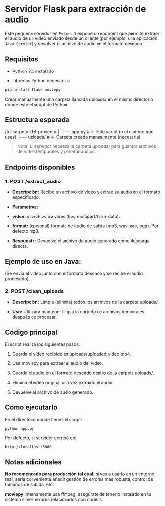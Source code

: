 # Servidor Flask para extracción de audio

Este pequeño servidor en `Python 3` expone un endpoint que permite extraer el audio de un vídeo enviado desde un cliente (por ejemplo, una aplicación `Java Servlet`) y devolver el archivo de audio en el formato deseado.

## Requisitos

- Python 3.x instalado

- Librerías Python necesarias:

```bash
pip install Flask moviepy
```

Crear manualmente una carpeta llamada uploads/ en el mismo directorio donde esté el script de Python.

## Estructura esperada

/tu-carpeta-del-proyecto
│
├── app.py            # <- Este script (o el nombre que uses)
├── uploads/          # <- Carpeta creada manualmente (necesaria)

> Nota: El servidor necesita la carpeta uploads/ para guardar archivos de video temporales y generar audios.

## Endpoints disponibles

### 1. POST /extract_audio

- **Descripción:** Recibe un archivo de video y extrae su audio en el formato especificado.

- **Parámetros:**

 - **video:** el archivo de vídeo (tipo multipart/form-data).

 - **format:** (opcional) formato de audio de salida (mp3, wav, aac, ogg). Por defecto mp3.

- **Respuesta:** Devuelve el archivo de audio generado como descarga directa.

## Ejemplo de uso en Java:

(Se envía el vídeo junto con el formato deseado y se recibe el audio procesado).

### 2. POST /clean_uploads

- **Descripción:** Limpia (elimina) todos los archivos de la carpeta uploads/.

- **Uso:** Útil para mantener limpia la carpeta de archivos temporales después de procesar.

## Código principal

El script realiza los siguientes pasos:

1. Guarda el vídeo recibido en uploads/uploaded_video.mp4.

2. Usa moviepy para extraer el audio del vídeo.

3. Guarda el audio en el formato deseado dentro de la carpeta uploads/.

4. Elimina el vídeo original una vez extraído el audio.

5. Devuelve el archivo de audio generado.

## Cómo ejecutarlo

En el directorio donde tienes el script:

```bash
python app.py
```

Por defecto, el servidor correrá en:

```
http://localhost:5000
```

## Notas adicionales

**No recomendado para producción tal cual:** si vas a usarlo en un entorno real, sería conveniente añadir gestión de errores más robusta, control de tamaños de subida, etc.

**moviepy** internamente usa ffmpeg, asegúrate de tenerlo instalado en tu sistema si ves errores relacionados con codecs.
